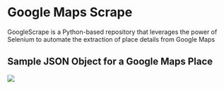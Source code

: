 # Google Maps Scrape
GoogleScrape is a Python-based repository that leverages the power of Selenium to automate the extraction of place details from Google Maps

## Sample JSON Object for a Google Maps Place
<img style="width=50%; height=50%;" src="https://i.ibb.co/L1n9cZC/temp-Google-Serp-v2-json.png" />
